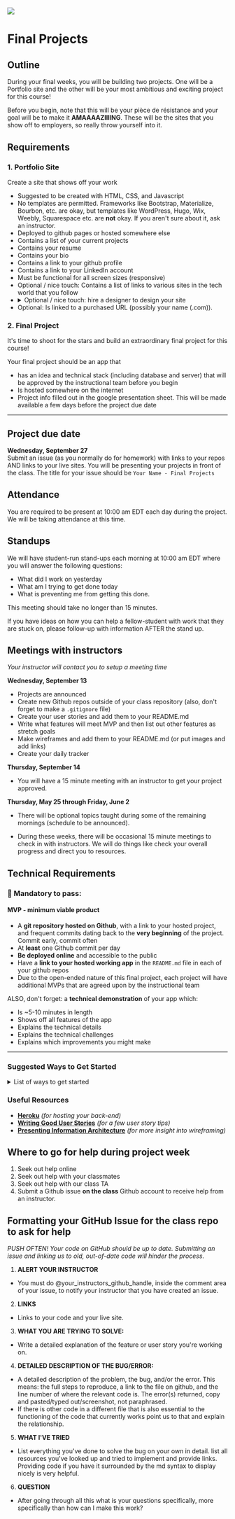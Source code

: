 # ![](https://ga-dash.s3.amazonaws.com/production/assets/logo-9f88ae6c9c3871690e33280fcf557f33.png)


# Final Projects

## Outline

During your final weeks, you will be building two projects. One will be a Portfolio site and the other will be your most ambitious and exciting project for this course!

Before you begin, note that this will be your pièce de résistance and your goal will be to make it **AMAAAAZIIIING**.  These will be the sites that you show off to employers, so really throw yourself into it.

## Requirements

### 1. Portfolio Site

Create a site that shows off your work

- Suggested to be created with HTML, CSS, and Javascript
- No templates are permitted. Frameworks like Bootstrap, Materialize, Bourbon, etc. are okay, but templates like WordPress, Hugo, Wix, Weebly, Squarespace etc. are **not** okay. If you aren't sure about it, ask an instructor.
- Deployed to github pages or hosted somewhere else
- Contains a list of your current projects
- Contains your resume
- Contains your bio
- Contains a link to your github profile
- Contains a link to your LinkedIn account
- Must be functional for all screen sizes (responsive)
- Optional / nice touch: Contains a list of links to various sites in the tech world that you follow
- <details><summary>Optional / nice touch: hire a designer to design your site</summary>
  - Possible places to find a designer:
    - https://www.freelancer.com/
    - https://www.upwork.com/
    - http://www.guru.com/
    - https://www.behance.net/
    - https://dribbble.com/
    - https://www.fiverr.com/
    - https://99designs.com/
    - http://www.craigslist.org/
  - Articles with more freelancer lists
    - http://mashable.com/2010/03/02/finding-designers-online/
    - https://www.entrepreneur.com/article/245953
    </details>
- Optional: Is linked to a purchased URL (possibly your name (.com)).

### 2. Final Project

It's time to shoot for the stars and build an extraordinary final project for this course!

Your final project should be an app that

- has an idea and technical stack (including database and server) that will be approved by the instructional team before you begin
- Is hosted somewhere on the internet
- Project info filled out in the google presentation sheet. This will be made available a few days before the project due date

<hr>

## Project due date
**Wednesday, September 27**<br>
Submit an issue (as you normally do for homework) with links to your repos AND links to your live sites. You will be presenting your projects in front of the class. The title for your issue should be `Your Name - Final Projects`

## Attendance
You are required to be present at 10:00 am EDT each day during the project. We will be taking attendance at this time.

## Standups
We will have student-run stand-ups each morning at 10:00 am EDT where you will answer the following questions:
- What did I work on yesterday
- What am I trying to get done today
- What is preventing me from getting this done.

This meeting should take no longer than 15 minutes.

If you have ideas on how you can help a fellow-student with work that they are stuck on, please follow-up with information AFTER the stand up.

## Meetings with instructors
_Your instructor will contact you to setup a meeting time_

**Wednesday, September 13**<br>
- Projects are announced
- Create new Github repos outside of your class repository (also, don't forget to make a `.gitignore` file)
- Create your user stories and add them to your README.md
- Write what features will meet MVP and then list out other features as stretch goals
- Make wireframes and add them to your README.md (or put images and add links)
- Create your daily tracker

**Thursday, September 14**
- You will have a 15 minute meeting with an instructor to get your project approved.

**Thursday, May 25 through Friday, June 2**<br>

- There will be optional topics taught during some of the remaining mornings (schedule to be announced).

- During these weeks, there will be occasional 15 minute meetings to check in with instructors. We will do things like check your overall progress and direct you to resources.

## Technical Requirements
### &#x1F534; Mandatory to pass:
#### MVP - minimum viable product

* A **git repository hosted on Github**, with a link to your hosted project,  and frequent commits dating back to the **very beginning** of the project. Commit early, commit often
* At **least** one Github commit per day
* **Be deployed online** and accessible to the public
* Have a **link to your hosted working app** in the `README.md` file in  each of your github repos
* Due to the open-ended nature of this final project, each project will have additional MVPs that are agreed upon by the instructional team


ALSO, don't forget: a **technical demonstration** of your app which:

  * Is ~5-10 minutes in length
  * Shows off all features of the app
  * Explains the technical details
  * Explains the technical challenges
  * Explains which improvements you might make

  ---


  ### Suggested Ways to Get Started

  <details><summary>List of ways to get started</summary>

  * **Wireframe** Make a drawing of what your app will look like on each page of your application (what does it look like as soon as you log on to the site? What does it look like once a user logs in, etc.).

  <br>

  * **Break the project down into different components** (data, presentation, views, style, DOM manipulation) and brainstorm each component individually.

  <br>

  * Create your **user stories**

  <br>

  * Create a **Trello board** and break down the user stories into cards

  <br>

  * **Use your Development Tools** (console.log, inspector, alert statements, etc) to debug and solve problems

  <br>

  * Work through the lessons in class for help and inspiration! Think about adding relevant code to your application each day - you are given 5 days so that you can work on it in small chunks, COMMIT OFTEN. We will be looking at your commit dates and comments are part of your scoring.

  <br>

  * **Commit early, commit often.** Don’t be afraid to break something because you can always go back in time to a previous version.

  <br>

  * **Consult documentation resources** (MDN, jQuery, etc.) at home to better understand what you’ll be getting into.

  <br>

  * **Don’t be afraid to write code that you know you will have to remove later.** Create temporary elements (buttons, links, etc) that trigger events if real data is not available. For example, if you’re trying to figure out how to change some text when the game is over but you haven’t solved the win/lose game logic, you can create a button to simulate that until then.

  </details>

### Useful Resources

* **[Heroku](http://www.heroku.com)** _(for hosting your back-end)_
* **[Writing Good User Stories](http://www.mariaemerson.com/user-stories/)** _(for a few user story tips)_
* **[Presenting Information Architecture](http://webstyleguide.com/wsg3/3-information-architecture/4-presenting-information.html)** _(for more insight into wireframing)_


## Where to go for help during project week

1. Seek out help online
2. Seek out help with your classmates
3. Seek out help with our class TA
4. Submit a Github issue **on the class** Github account to receive help from an instructor.

## Formatting your GitHub Issue for the class repo to ask for help

*PUSH OFTEN! Your code on GitHub should be up to date. Submitting an issue and linking us to old, out-of-date code will hinder the process.*

1. **ALERT YOUR INSTRUCTOR**
- You must do @your_instructors_github_handle, inside the comment area of your issue, to notify your instructor that you have created an issue.

2. **LINKS**
- Links to your code and your live site.

3. **WHAT YOU ARE TRYING TO SOLVE:**
  - Write a detailed explanation of the feature or user story you're working on.

4. **DETAILED DESCRIPTION OF THE BUG/ERROR:**
  - A detailed description of the problem, the bug, and/or the error. This means: the full steps to reproduce, a link to the file on github, and the line number of where the relevant code is.
The error(s) returned, copy and pasted/typed out/screenshot, not paraphrased.
  - If there is other code in a different file that is also essential to the functioning of the code that currently works point us to that and explain the relationship.

5. **WHAT I'VE TRIED**
  - List everything you've done to solve the bug on your own in detail. list all resources you've looked up and tried to implement and provide links. Providing code if you have it surrounded by the md syntax to display nicely is very helpful.

6. **QUESTION**
  - After going through all this what is your questions specifically, more specifically than how can I make this work?
